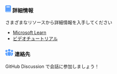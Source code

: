 <!-- Responsive More Links Section -->

<div class="more-links">
  <div class="table-landing">
    <h3 class="table-heading">
      <svg xmlns="http://www.w3.org/2000/svg" width="18" height="22" viewBox="0 0 18 22" fill="none">
        <path d="M2.65152 0C1.18712 0 0 1.18712 0 2.65152V18.5606C0 20.025 1.18712 21.2121 2.65152 21.2121H16.7045C17.1439 21.2121 17.5 20.856 17.5 20.4167C17.5 19.9774 17.1439 19.6212 16.7045 19.6212H2.65152C2.06576 19.6212 1.59091 19.1464 1.59091 18.5606H16.7045C17.1439 18.5606 17.5 18.2045 17.5 17.7652V2.65152C17.5 1.18712 16.3129 0 14.8485 0H2.65152ZM4.24242 3.18182H12.7273C13.313 3.18182 13.7879 3.65667 13.7879 4.24242V5.30303C13.7879 5.88879 13.313 6.36364 12.7273 6.36364H4.24242C3.65667 6.36364 3.18182 5.88879 3.18182 5.30303V4.24242C3.18182 3.65667 3.65667 3.18182 4.24242 3.18182Z" fill="#599FFF"/></svg>
      詳細情報
    </h3>
    <p>さまざまなリソースから詳細情報を入手してください</p>
    <ul>
      <li><a href="mslearn">Microsoft Learn</a></li>
      <li><a href="resources">ビデオチュートリアル</a></li>
    </ul>
  </div>
  <div class="table-landing">
    <h3 class="table-heading">
      <svg xmlns="http://www.w3.org/2000/svg" width="25" height="23" viewBox="0 0 25 23" fill="none">
        <path d="M12.055 0.899902C10.9895 0.899902 9.96763 1.32317 9.2142 2.0766C8.46078 2.83003 8.03751 3.85189 8.03751 4.9174C8.03751 5.9829 8.46078 7.00477 9.2142 7.75819C9.96763 8.51162 10.9895 8.93489 12.055 8.93489C13.1205 8.93489 14.1424 8.51162 14.8958 7.75819C15.6492 7.00477 16.0725 5.9829 16.0725 4.9174C16.0725 3.85189 15.6492 2.83003 14.8958 2.0766C14.1424 1.32317 13.1205 0.899902 12.055 0.899902ZM5.42614 11.6132C5.38596 11.8275 5.35918 12.0551 5.35918 12.2828V16.9699C5.35918 19.0188 6.2832 20.8535 7.7295 22.0721L7.50184 22.1391C6.13092 22.5076 4.66978 22.3168 3.43941 21.6087C2.20903 20.9006 1.31005 19.7331 0.939932 18.3626L0.0694746 15.1218C0.000608092 14.8668 -0.01729 14.6008 0.0168047 14.3388C0.0508995 14.0769 0.136318 13.8243 0.26817 13.5954C0.400022 13.3665 0.575719 13.1659 0.785204 13.005C0.994688 12.8441 1.23385 12.7261 1.48899 12.6578L5.42614 11.6132ZM16.3805 22.0721C17.1228 21.4451 17.7194 20.6638 18.1288 19.7826C18.5381 18.9014 18.7504 17.9415 18.7508 16.9699V12.2828C18.7508 12.0551 18.724 11.8275 18.6839 11.6132L22.621 12.6578C22.8762 12.7261 23.1153 12.8441 23.3248 13.005C23.5343 13.1659 23.71 13.3665 23.8418 13.5954C23.9737 13.8243 24.0591 14.0769 24.0932 14.3388C24.1273 14.6008 24.1094 14.8668 24.0405 15.1218L23.1835 18.3626C22.995 19.0605 22.6672 19.7129 22.2198 20.2808C21.7724 20.8486 21.2148 21.32 20.5804 21.6665C19.9461 22.0131 19.2481 22.2277 18.5286 22.2974C17.8091 22.3671 17.083 22.2905 16.3939 22.0721H16.3805ZM20.7596 3.57823C19.8717 3.57823 19.0201 3.93096 18.3922 4.55881C17.7644 5.18667 17.4117 6.03822 17.4117 6.92614C17.4117 7.81407 17.7644 8.66562 18.3922 9.29348C19.0201 9.92133 19.8717 10.2741 20.7596 10.2741C21.6475 10.2741 22.4991 9.92133 23.1269 9.29348C23.7548 8.66562 24.1075 7.81407 24.1075 6.92614C24.1075 6.03822 23.7548 5.18667 23.1269 4.55881C22.4991 3.93096 21.6475 3.57823 20.7596 3.57823ZM3.35043 3.57823C2.46251 3.57823 1.61095 3.93096 0.983097 4.55881C0.355242 5.18667 0.0025164 6.03822 0.0025164 6.92614C0.0025164 7.81407 0.355242 8.66562 0.983097 9.29348C1.61095 9.92133 2.46251 10.2741 3.35043 10.2741C4.23835 10.2741 5.08991 9.92133 5.71776 9.29348C6.34562 8.66562 6.69834 7.81407 6.69834 6.92614C6.69834 6.03822 6.34562 5.18667 5.71776 4.55881C5.08991 3.93096 4.23835 3.57823 3.35043 3.57823ZM8.70709 10.2741C7.59558 10.2741 6.69834 11.1713 6.69834 12.2828V16.9699C6.69834 18.3906 7.2627 19.753 8.26727 20.7576C9.27184 21.7622 10.6343 22.3265 12.055 22.3265C13.4757 22.3265 14.8382 21.7622 15.8427 20.7576C16.8473 19.753 17.4117 18.3906 17.4117 16.9699V12.2828C17.4117 11.1713 16.5144 10.2741 15.4029 10.2741H8.70709Z" fill="#599FFF"/></svg>
      連絡先
    </h3>
    <p>GitHub Discussion で会話に参加しましょう！</p>
  </div>
  <div class="table-landing">
  </div>
  <div class="table-landing">
  </div>
</div>
